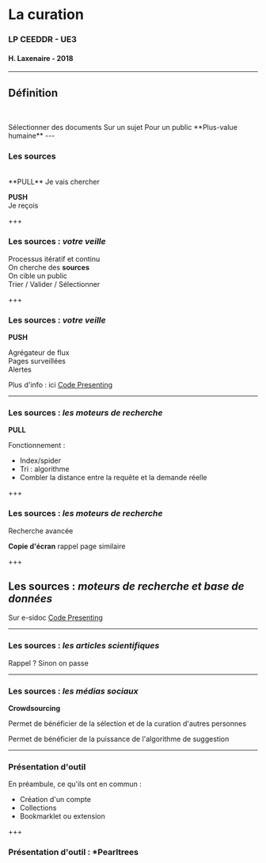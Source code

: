 
<!--Memento-->

<!-- Permet de personnaliser le texte qui apparait dans TOC-->
<!-- @title[titre modifié]-->

<!-- Permet d'avoir un cartouche autour du titre-->
<!--<p><span class="slide-title">JavaScript Block</span></p>-->

<!--permet d'ajouter une icone : https://fontawesome.com/icons?d=gallery-->
<!--@fa[arrows]-->


# La curation

### LP CEEDDR - UE3 
#### H. Laxenaire - 2018

---

## Définition

<br> <!--permet de sauter une ligne-->


<!--Mettre à gauche-->

<span style="text-align: left;">
Sélectionner des documents  
Sur un sujet  
Pour un public  
**Plus-value humaine**
</span>
---

### Les sources
<br>
**PULL**  
Je vais chercher  

**PUSH**  
Je reçois  

+++

### Les sources : *votre veille*

Processus itératif et continu  
On cherche des **sources**  
On cible un public  
Trier / Valider / Sélectionner

+++

### Les sources : *votre veille*

**PUSH**  

Agrégateur de flux  
Pages surveillées  
Alertes  

Plus d'info : ici [Code Presenting](https://github.com/gitpitch/gitpitch/wiki/Code-Presenting)

---

### Les sources : *les moteurs de recherche*

**PULL**

Fonctionnement :

* Index/spider
* Tri : algorithme
* Combler la distance entre la requête et la demande réelle

+++

### Les sources : *les moteurs de recherche*

Recherche avancée

**Copie d'écran** rappel page similaire

+++

## Les sources : *moteurs de recherche et base de données*

Sur e-sidoc
[Code Presenting](https://github.com/gitpitch/gitpitch/wiki/Code-Presenting)

---

### Les sources : *les articles scientifiques*

Rappel ?
Sinon on passe

---

### Les sources : *les médias sociaux*

**Crowdsourcing**

Permet de bénéficier de la sélection et de la curation d'autres personnes

<!--Ex. Pearltrees-->

Permet de bénéficier de la puissance de l'algorithme de suggestion

<!--Ex. Pinterest-->


---

### Présentation d'outil

En préambule, ce qu'ils ont en commun :   
- Création d'un compte
- Collections
- Bookmarklet ou extension

+++

### Présentation d'outil : *Pearltrees







